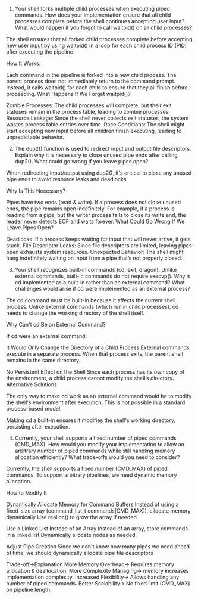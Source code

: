 1. Your shell forks multiple child processes when executing piped commands. How does your implementation ensure that all child processes complete before the shell continues accepting user input? What would happen if you forgot to call waitpid() on all child processes?

The shell ensures that all forked child processes complete before accepting new user input by using waitpid() in a loop for each child process ID (PID) after executing the pipeline.

How It Works:

Each command in the pipeline is forked into a new child process.
The parent process does not immediately return to the command prompt.
Instead, it calls waitpid() for each child to ensure that they all finish before proceeding.
What Happens If We Forget waitpid()?

Zombie Processes: The child processes will complete, but their exit statuses remain in the process table, leading to zombie processes.
Resource Leakage: Since the shell never collects exit statuses, the system wastes process table entries over time.
Race Conditions: The shell might start accepting new input before all children finish executing, leading to unpredictable behavior.

2. The dup2() function is used to redirect input and output file descriptors. Explain why it is necessary to close unused pipe ends after calling dup2(). What could go wrong if you leave pipes open?

When redirecting input/output using dup2(), it's critical to close any unused pipe ends to avoid resource leaks and deadlocks.

Why Is This Necessary?

Pipes have two ends (read & write). If a process does not close unused ends, the pipe remains open indefinitely.
For example, if a process is reading from a pipe, but the writer process fails to close its write end, the reader never detects EOF and waits forever.
What Could Go Wrong If We Leave Pipes Open?

Deadlocks: If a process keeps waiting for input that will never arrive, it gets stuck.
File Descriptor Leaks: Since file descriptors are limited, leaving pipes open exhausts system resources.
Unexpected Behavior: The shell might hang indefinitely waiting on input from a pipe that’s not properly closed.

3. Your shell recognizes built-in commands (cd, exit, dragon). Unlike external commands, built-in commands do not require execvp(). Why is cd implemented as a built-in rather than an external command? What challenges would arise if cd were implemented as an external process?

The cd command must be built-in because it affects the current shell process. Unlike external commands (which run in child processes), cd needs to change the working directory of the shell itself.

Why Can't cd Be an External Command?

If cd were an external command:

It Would Only Change the Directory of a Child Process
External commands execute in a separate process.
When that process exits, the parent shell remains in the same directory.

No Persistent Effect on the Shell
Since each process has its own copy of the environment, a child process cannot modify the shell’s directory.
Alternative Solutions

The only way to make cd work as an external command would be to modify the shell's environment after execution.
This is not possible in a standard process-based model.

Making cd a built-in ensures it modifies the shell's working directory, persisting after execution.

4. Currently, your shell supports a fixed number of piped commands (CMD_MAX). How would you modify your implementation to allow an arbitrary number of piped commands while still handling memory allocation efficiently? What trade-offs would you need to consider?

Currently, the shell supports a fixed number (CMD_MAX) of piped commands. To support arbitrary pipelines, we need dynamic memory allocation.

How to Modify It

Dynamically Allocate Memory for Command Buffers
Instead of using a fixed-size array (command_list_t commands[CMD_MAX]), allocate memory dynamically
Use realloc() to grow the array if needed

Use a Linked List Instead of an Array
Instead of an array, store commands in a linked list
Dynamically allocate nodes as needed.

Adjust Pipe Creation
Since we don't know how many pipes we need ahead of time, we should dynamically allocate pipe file descriptors

Trade-off->Explanation
More Memory Overhead-> Requires memory allocation & deallocation.
More Complexity Managing-> memory increases implementation complexity.
Increased Flexibility-> Allows handling any number of piped commands.
Better Scalability-> No fixed limit (CMD_MAX) on pipeline length.
